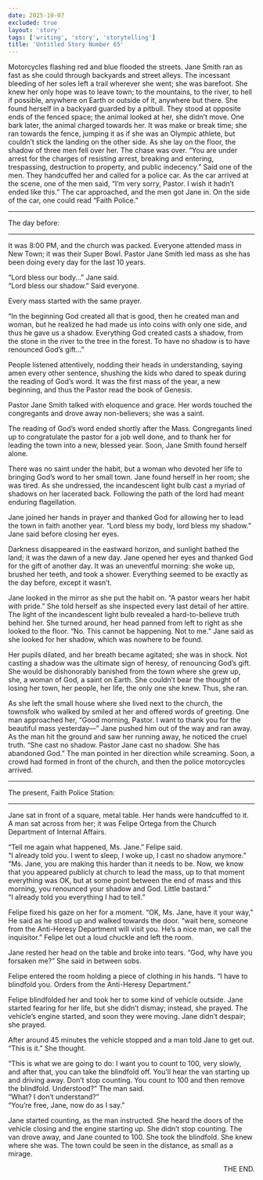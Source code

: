 ```yaml
---
date: 2025-10-07
excluded: true
layout: 'story'
tags: ['writing', 'story', 'storytelling']
title: 'Untitled Story Number 65'
---
```


Motorcycles flashing red and blue flooded the streets. Jane Smith ran as fast as she could through backyards and street alleys. The incessant bleeding of her soles left a trail wherever she went; she was barefoot. She knew her only hope was to leave town; to the mountains, to the river, to hell if possible, anywhere on Earth or outside of it, anywhere but there. She found herself in a backyard guarded by a pitbull. They stood at opposite ends of the fenced space; the animal looked at her, she didn’t move. One bark later, the animal charged towards her. It was make or break time; she ran towards the fence, jumping it as if she was an Olympic athlete, but couldn’t stick the landing on the other side. As she lay on the floor, the shadow of three men fell over her. The chase was over. “You are under arrest for the charges of resisting arrest, breaking and entering, trespassing, destruction to property, and public indecency.” Said one of the men. They handcuffed her and called for a police car. As the car arrived at the scene, one of the men said, “I’m very sorry, Pastor. I wish it hadn’t ended like this.” The car approached, and the men got Jane in. On the side of the car, one could read “Faith Police.”

---

The day before:

---

It was 8:00 PM, and the church was packed. Everyone attended mass in New Town; it was their Super Bowl. Pastor Jane Smith led mass as she has been doing every day for the last 10 years.

“Lord bless our body…” Jane said.  
“Lord bless our shadow.” Said everyone.

Every mass started with the same prayer.

“In the beginning God created all that is good, then he created man and woman, but he realized he had made us into coins with only one side, and thus he gave us a shadow. Everything God created casts a shadow, from the stone in the river to the tree in the forest. To have no shadow is to have renounced God’s gift…”

People listened attentively, nodding their heads in understanding, saying amen every other sentence, shushing the kids who dared to speak during the reading of God’s word. It was the first mass of the year, a new beginning, and thus the Pastor read the book of Genesis.

Pastor Jane Smith talked with eloquence and grace. Her words touched the congregants and drove away non-believers; she was a saint.

The reading of God’s word ended shortly after the Mass. Congregants lined up to congratulate the pastor for a job well done, and to thank her for leading the town into a new, blessed year. Soon, Jane Smith found herself alone.

There was no saint under the habit, but a woman who devoted her life to bringing God’s word to her small town. Jane found herself in her room; she was tired. As she undressed, the incandescent light bulb cast a myriad of shadows on her lacerated back. Following the path of the lord had meant enduring flagellation.

Jane joined her hands in prayer and thanked God for allowing her to lead the town in faith another year. “Lord bless my body, lord bless my shadow.” Jane said before closing her eyes.

Darkness disappeared in the eastward horizon, and sunlight bathed the land; it was the dawn of a new day. Jane opened her eyes and thanked God for the gift of another day. It was an uneventful morning: she woke up, brushed her teeth, and took a shower. Everything seemed to be exactly as the day before, except it wasn’t.

Jane looked in the mirror as she put the habit on. “A pastor wears her habit with pride.” She told herself as she inspected every last detail of her attire. The light of the incandescent light bulb revealed a hard-to-believe truth behind her. She turned around, her head panned from left to right as she looked to the floor. “No. This cannot be happening. Not to me.” Jane said as she looked for her shadow, which was nowhere to be found.

Her pupils dilated, and her breath became agitated; she was in shock. Not casting a shadow was the ultimate sign of heresy, of renouncing God’s gift. She would be dishonorably banished from the town where she grew up, she, a woman of God, a saint on Earth. She couldn’t bear the thought of losing her town, her people, her life, the only one she knew. Thus, she ran.

As she left the small house where she lived next to the church, the townsfolk who walked by smiled at her and offered words of greeting. One man approached her, “Good morning, Pastor. I want to thank you for the beautiful mass yesterday—” Jane pushed him out of the way and ran away. As the man hit the ground and saw her running away, he noticed the cruel truth. “She cast no shadow. Pastor Jane cast no shadow. She has abandoned God.” The man pointed in her direction while screaming. Soon, a crowd had formed in front of the church, and then the police motorcycles arrived.

---

The present, Faith Police Station:

---

Jane sat in front of a square, metal table. Her hands were handcuffed to it. A man sat across from her; it was Felipe Ortega from the Church Department of Internal Affairs.

“Tell me again what happened, Ms. Jane.” Felipe said.  
“I already told you. I went to sleep, I woke up, I cast no shadow anymore.”  
“Ms. Jane, you are making this harder than it needs to be. Now, we know that you appeared publicly at church to lead the mass, up to that moment everything was OK, but at some point between the end of mass and this morning, you renounced your shadow and God. Little bastard.”  
“I already told you everything I had to tell.”

Felipe fixed his gaze on her for a moment. “OK, Ms. Jane, have it your way,” He said as he stood up and walked towards the door. “wait here, someone from the Anti-Heresy Department will visit you. He’s a nice man, we call the inquisitor.” Felipe let out a loud chuckle and left the room.

Jane rested her head on the table and broke into tears. “God, why have you forsaken me?” She said in between sobs.

Felipe entered the room holding a piece of clothing in his hands. “I have to blindfold you. Orders from the Anti-Heresy Department.”

Felipe blindfolded her and took her to some kind of vehicle outside. Jane started fearing for her life, but she didn’t dismay; instead, she prayed. The vehicle’s engine started, and soon they were moving. Jane didn’t despair; she prayed.

After around 45 minutes the vehicle stopped and a man told Jane to get out. “This is it.” She thought.

“This is what we are going to do: I want you to count to 100, very slowly, and after that, you can take the blindfold off. You’ll hear the van starting up and driving away. Don’t stop counting. You count to 100 and then remove the blindfold. Understood?” The man said.  
“What? I don’t understand?”  
“You’re free, Jane, now do as I say.”

Jane started counting, as the man instructed. She heard the doors of the vehicle closing and the engine starting up. She didn’t stop counting. The van drove away, and Jane counted to 100. She took the blindfold. She knew where she was. The town could be seen in the distance, as small as a mirage.

<p style="text-align:right">THE END.</p>